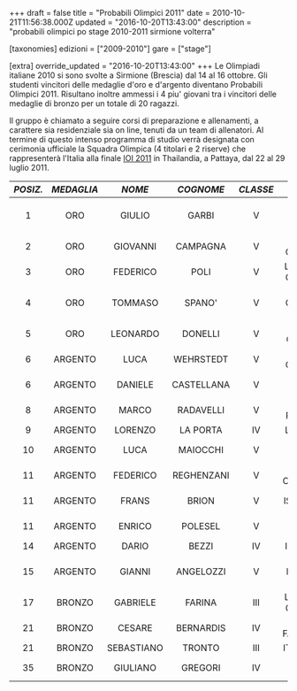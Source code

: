 +++
draft = false
title = "Probabili Olimpici 2011"
date = 2010-10-21T11:56:38.000Z
updated = "2016-10-20T13:43:00"
description = "probabili olimpici po stage 2010-2011 sirmione volterra"

[taxonomies]
edizioni = ["2009-2010"]
gare = ["stage"]

[extra]
override_updated = "2016-10-20T13:43:00"
+++
Le Olimpiadi italiane 2010 si sono svolte a Sirmione (Brescia) dal 14 al 16 ottobre. Gli studenti vincitori delle medaglie d'oro e d'argento diventano Probabili Olimpici 2011. Risultano inoltre ammessi i 4 piu' giovani tra i vincitori delle medaglie di bronzo per un totale di 20 ragazzi.

Il gruppo è chiamato a seguire corsi di preparazione e allenamenti, a carattere sia residenziale sia on line, tenuti da un team di allenatori. Al termine di questo intenso programma di studio verrà designata con cerimonia ufficiale la Squadra Olimpica (4 titolari e 2 riserve) che rappresenterà l'Italia alla finale [IOI 2011](http://www.ioi2011.or.th) in Thailandia, a Pattaya, dal 22 al 29 luglio 2011.

| **_POSIZ._** | **_MEDAGLIA_** | **_NOME_** | **_COGNOME_** | **_CLASSE_** |     **_ISTITUTO_**     |       **_CITTA'_**       |
| :----------: | :------------: | :--------: | :-----------: | :----------: | :--------------------: | :----------------------: |
|      1       |      ORO       |   GIULIO   |     GARBI     |      V       |  ITI G. CESARE FACCIO  |         VERCELLI         |
|      2       |      ORO       |  GIOVANNI  |   CAMPAGNA    |      V       |   L.S. M. GRIGOLETTI   |        PORDENONE         |
|      3       |      ORO       |  FEDERICO  |     POLI      |      V       | L.S. NICOLO' COPERNICO |         BRESCIA          |
|      4       |      ORO       |  TOMMASO   |    SPANO'     |      V       | L.S. GUGLIELMO OBERDAN |         TRIESTE          |
|      5       |      ORO       |  LEONARDO  |    DONELLI    |      V       |    ITI L. GEYMONAT     |       TRADATE (VA)       |
|      6       |    ARGENTO     |    LUCA    |   WEHRSTEDT   |      V       |     L.S. COPERNICO     |         BOLOGNA          |
|      6       |    ARGENTO     |  DANIELE   |  CASTELLANA   |      V       |    ITI L. DELL'ERBA    |  CASTELLANA GROTTE (BA)  |
|      8       |    ARGENTO     |   MARCO    |   RADAVELLI   |      V       |    ITI P. PALEOCAPA    |         BERGAMO          |
|      9       |    ARGENTO     |  LORENZO   |   LA PORTA    |      IV      |      L.S. CASSINI      |          GENOVA          |
|      10      |    ARGENTO     |    LUCA    |   MAIOCCHI    |      V       |     L.S. ALDO MORO     |      REGGIO EMILIA       |
|      11      |    ARGENTO     |  FEDERICO  |  REGHENZANI   |      V       |   ITI S. CANNIZZARO    |         RHO (MI)         |
|      11      |    ARGENTO     |   FRANS    |     BRION     |      V       |     IS L. EINAUDI      |    MONTEBELLUNA (TV)     |
|      11      |    ARGENTO     |   ENRICO   |    POLESEL    |      V       |    L.S. M. FLAMINIO    |   VITTORIO VENETO (TV)   |
|      14      |    ARGENTO     |   DARIO    |     BEZZI     |      IV      |      ITI G. NATTA      |         BERGAMO          |
|      15      |    ARGENTO     |   GIANNI   |   ANGELOZZI   |      V       |  ITI EUSTACHIO DIVINI  | SAN SEVERINO MARCHE (MC) |
|      17      |     BRONZO     |  GABRIELE  |    FARINA     |     III      | L.S. NICOLO' COPERNICO |         BRESCIA          |
|      21      |     BRONZO     |   CESARE   |   BERNARDIS   |      IV      |    ITI FACCHINETTI     |     CASTELLANZA (VA)     |
|      21      |     BRONZO     | SEBASTIANO |    TRONTO     |     III      |     ITI G. GALILEI     |         BELLUNO          |
|      35      |     BRONZO     |  GIULIANO  |    GREGORI    |      IV      |    L.S. G. OBERDAN     |         TRIESTE          |
